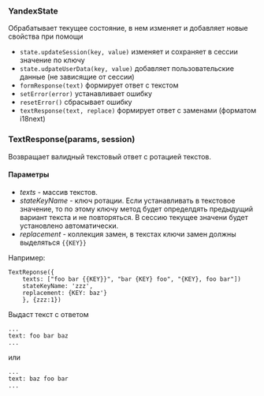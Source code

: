 ### YandexState
Обрабатывает текущее состояние, в нем изменяет и добавляет новые свойства
при помощи 
* `state.updateSession(key, value)` изменяет и сохраняет в сессии значение по ключу
* `state.udpateUserData(key, value)` добавляет пользовательские данные (не зависящие от сессии)
* `formResponse(text)` формирует ответ с текстом
* `setError(error)` устанавливает ошибку
* `resetError()` сбрасывает ошибку
* `textResponse(text, replace)` формирует ответ с заменами (форматом i18next)


### TextResponse(params, session)
Возвращает валидный текстовый ответ с ротацией текстов.
#### Параметры
* _texts_ - массив текстов. 
* _stateKeyName_ - ключ ротации. Если устанавливать в текстовое значение, то по этому ключу метод будет определдять предыдущий вариант текста и не повторяться. В сессию текущее значени будет установлено автоматически.
* _replacement_ - коллекция замен, в текстах ключи замен должны выделяться `{{KEY}}`

Например:

```
TextReponse({
    texts: ["foo bar {{KEY}}", "bar {KEY} foo", "{KEY}, foo bar"])
    stateKeyName: 'zzz',
    replacement: {KEY: baz'}
    }, {zzz:1})
```
Выдаст текст с ответом
```
...
text: foo bar baz
...
```

 или

```
...
text: baz foo bar
...
```

